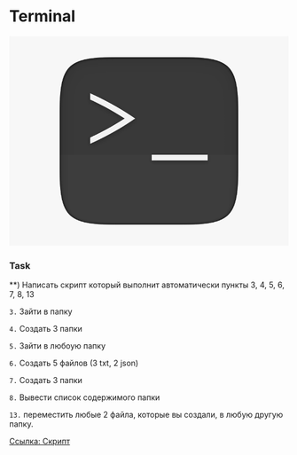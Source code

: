 # Terminal
![Logo Terminal](https://github.com/kseniaKlin/Logo/blob/main/terminal.png)

### Task
**) Написать скрипт который выполнит автоматически пункты 3, 4, 5, 6, 7, 8, 13

`3.` Зайти в папку

`4.` Создать 3 папки

`5.` Зайти в любоую папку

`6.` Создать 5 файлов (3 txt, 2 json)

`7.` Создать 3 папки

`8.` Вывести список содержимого папки

`13.` переместить любые 2 файла, которые вы создали, в любую другую папку.

[Ссылка: Скрипт](https://github.com/kseniaKlin/Branches/blob/Terminal/gitBash_script_HW_1.sh)
